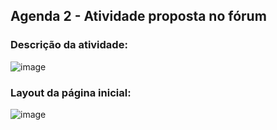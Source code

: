 ## Agenda 2 - Atividade proposta no fórum

### Descrição da atividade: 

![image](https://user-images.githubusercontent.com/98980485/186034460-8d2104a9-f9ca-4c80-927f-1a89953e5114.png)


### Layout da página inicial: 

![image](https://user-images.githubusercontent.com/98980485/186034896-796b42f9-892c-4550-bb51-76315d180045.png)
